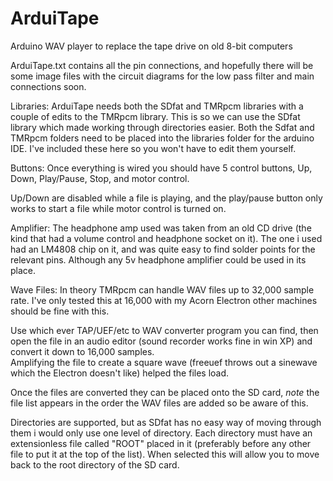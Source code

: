 ArduiTape
=========

Arduino WAV player to replace the tape drive on old 8-bit computers

ArduiTape.txt contains all the pin connections, and hopefully there will be some 
image files with the circuit diagrams for the low pass filter and main connections soon. 


Libraries:
ArduiTape needs both the SDfat and TMRpcm libraries with a couple of edits to the TMRpcm library. 
This is so we can use the SDfat library which made working through directories easier. 
Both the Sdfat and TMRpcm folders need to be placed into the libraries folder for the arduino IDE. 
I've included these here so you won't have to edit them yourself. 


Buttons:
Once everything is wired you should have 5 control buttons, Up, Down, Play/Pause, Stop, and motor control. 

Up/Down are disabled while a file is playing, and the play/pause button only works to start a file 
while motor control is turned on.


Amplifier:
The headphone amp used was taken from an old CD drive (the kind that had a volume control and headphone socket on it). 
The one i used had an LM4808 chip on it, and was quite easy to find solder points for the relevant pins. 
Although any 5v headphone amplifier could be used in its place. 


Wave Files:
In theory TMRpcm can handle WAV files up to 32,000 sample rate.  I've only tested this at 16,000 with my Acorn Electron
other machines should be fine with this.  

Use which ever TAP/UEF/etc to WAV converter program you can find, then open the file in an audio editor 
(sound recorder works fine in win XP) and convert it down to 16,000 samples.  
Amplifying the file to create a square wave (freeuef throws out a sinewave which the Electron doesn't like) 
helped the files load.  

Once the files are converted they can be placed onto the SD card, *note* the file list appears in the order the WAV
files are added so be aware of this. 

Directories are supported, but as SDfat has no easy way of moving through them i would only use one level of directory.
Each directory must have an extensionless file called "ROOT" placed in it (preferably before any other file to put it
at the top of the list).  When selected this will allow you to move back to the root directory of the SD card. 
